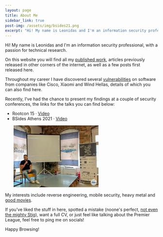 ```yaml
---
layout: page
title: About Me
sidebar_link: true
post-img: /assets/img/bsides21.png
excerpt: "Hi! My name is Leonidas and I'm an information security professional, with a passion for technical research"
---
```


Hi! My name is Leonidas and I'm an information security professional, with a passion for technical research. 

On this website you will find all my [published work](/category/blog-posts.html), articles previously released in other corners of the internet, as well as a few posts first released here. 

Throughout my career I have discovered several [vulnerabilities](/category/cve-advisory.html) on software from companies like Cisco, Xiaomi and Wind Hellas, details of which you can also find here.

<!-- 
Hi! My name is Leonidas, and I built this website to index all my [published work](/category/blog-posts.html), which is currently scattered across the distant corners the internet.

I'm an information security professsional, holding industry (OSEP,OSCP) and academic (BSc) certifications. My passion lies in technical research, which has led to the discovery of several [vulnerabilities](/category/cve-advisory.html) on software from companies like Cisco, Xiaomi and Wind Hellas. -->

Recently, I've had the chance to present my findings at a couple of security conferences, the links for the talks you can find below:  
* Rootcon 15  &middot; [Video](https://www.youtube.com/watch?v=xB-u0nyttMQ)
* BSides Athens 2021 &middot; [Video](https://www.youtube.com/watch?v=XufcVqaQFus)


<img src="/assets/img/bsides21.png" alt="Blurry, eyes-closed pic from BSides" title="Not the best pic but oh well" style="width:20em; margin:0 auto 0 2em;"/>

My interests include reverse engineering, mobile security, heavy metal and [good movies](https://github.com/LAripping/watchlist-widget).
<!-- TODO: Link the project page here instead of the GH repo -->

If you've liked the stuff in here, spotted a mistake (noone's perfect, [not even the mighty Stig](https://www.youtube.com/watch?v=aahUbS0Hpio)), want a full CV, or just feel like talking about the Premier League, feel free to ping me on socials! 

Happy Browsing! 
